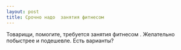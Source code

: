 ```yaml
---
layout: post 
title: Срочно надо  занятия фитнесом   
--- 
```

Товарищи, помогите, требуется  занятия фитнесом  . Желательно побыстрее и подешевле. Есть варианты?
